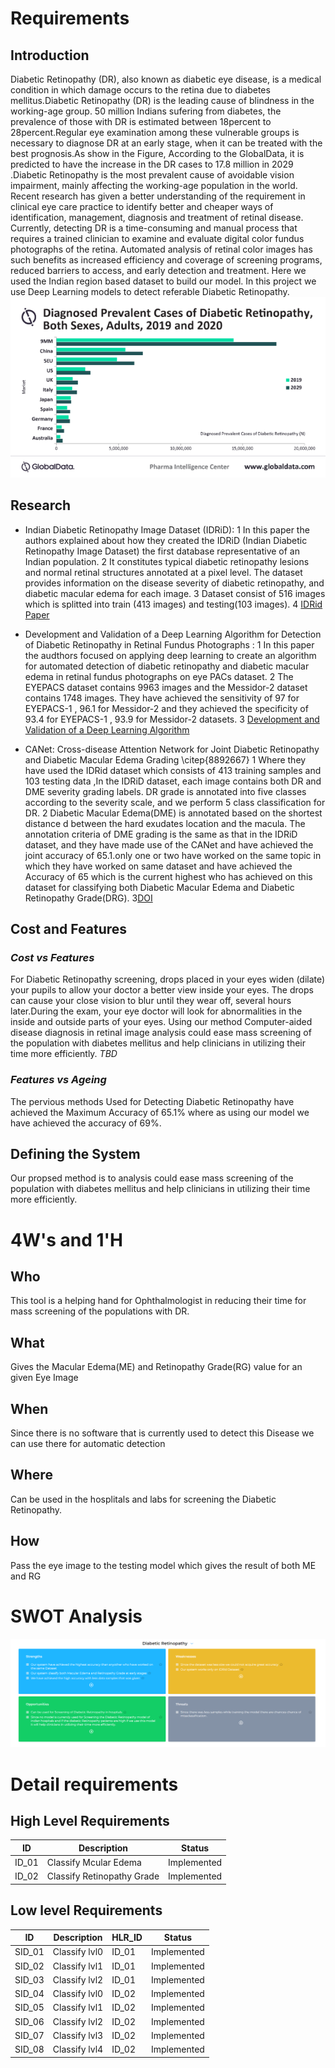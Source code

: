 # Requirements

## Introduction
Diabetic Retinopathy (DR), also known as diabetic eye disease, is a medical condition in which damage occurs to the retina due to diabetes mellitus.Diabetic Retinopathy (DR) is the leading cause of blindness in the working-age group. 50 million Indians sufering from diabetes, the prevalence of those with DR is estimated between 18percent to 28percent.Regular eye examination among these vulnerable groups is necessary to diagnose DR at an early stage, when it can be treated with the best prognosis.As show in the Figure, According to the GlobalData, it is predicted to have the increase in the DR cases to 17.8 million in 2029 .Diabetic Retinopathy is the most prevalent cause of avoidable vision impairment, mainly affecting the working-age population in the world. Recent research has given a better understanding of the requirement in clinical eye care practice to identify better and cheaper ways of identification, management, diagnosis and treatment of retinal disease. Currently, detecting DR is a time-consuming and manual process that requires a trained clinician to examine and evaluate digital color fundus photographs of the retina. Automated analysis of retinal color images has such benefits as increased efficiency and coverage of screening programs, reduced barriers to access, and early detection and treatment. Here we used the Indian region based dataset to build our model. In this project we use Deep Learning models to detect referable Diabetic Retinopathy.
![Stats](https://github.com/Deepak141/Sample_ltts/blob/main/1_Requirements/Stats%20(1).png)

## Research
  *   Indian Diabetic Retinopathy Image Dataset (IDRiD): 
   1  In this paper the authors explained about how they created the IDRiD (Indian Diabetic Retinopathy Image Dataset) the first database representative of an Indian population. 
   2  It constitutes typical diabetic retinopathy lesions and normal retinal structures annotated at a pixel level. The dataset provides information on the disease severity of diabetic retinopathy, and diabetic macular edema for each image.
   3  Dataset consist of 516 images which is splitted into train (413 images) and testing(103 images).
   4  [IDRid Paper](https://www.mdpi.com/2306-5729/3/3/25)

 

  *   Development and Validation of a Deep Learning Algorithm for Detection of Diabetic Retinopathy in Retinal Fundus Photographs :
  1  In this paper the audthors focused on applying deep learning to create an algorithm for automated detection of diabetic retinopathy and diabetic macular edema in retinal fundus photographs on eye PACs dataset.
  2  The EYEPACS dataset contains 9963 images and the Messidor-2 dataset contains 1748 images. They have achieved the sensitivity of 97 for EYEPACS-1 , 96.1 for Messidor-2 and they achieved the specificity of 93.4 for EYEPACS-1 , 93.9 for Messidor-2 datasets.
  3  [Development and Validation of a Deep Learning Algorithm ](https://doi.org/10.1001/jama.2016.17216)

  *   CANet: Cross-disease Attention Network for Joint Diabetic Retinopathy and Diabetic Macular Edema Grading \citep{8892667}
  1 Where they have used the IDRid dataset which consists of 413 training samples and 103 testing data ,In the IDRiD dataset, each image contains both DR and DME severity grading labels. DR grade is annotated into five classes according to the severity scale, and we perform 5 class classification for DR. 
  2 Diabetic Macular Edema(DME) is annotated based on the shortest distance d between the hard exudates location and the macula. The annotation criteria of DME grading is the same as that in the IDRiD dataset, and they have made use of the CANet and have achieved the joint accuracy of 65.1.only one or two have worked on the same topic in which they have worked on same dataset and have achieved the Accuracy of 65 which is the current highest who has achieved on this dataset for classifying both Diabetic Macular Edema and Diabetic Retinopathy Grade(DRG).
  3[DOI](10.1109/TMI.2019.2951844)

## Cost and Features
### *Cost vs Features*
For Diabetic Retinopathy screening, drops placed in your eyes widen (dilate) your pupils to allow your doctor a better view inside your eyes. The drops can cause your close vision to blur until they wear off, several hours later.During the exam, your eye doctor will look for abnormalities in the inside and outside parts of your eyes. 
Using our method Computer-aided disease diagnosis in retinal image analysis could ease mass screening of the population with diabetes mellitus and help clinicians in utilizing their time more efficiently. 
*TBD*

### *Features vs Ageing*
The pervious methods Used for Detecting Diabetic Retinopathy have achieved the Maximum Accuracy of 65.1% where as using our model we have achieved the accuracy of 69%.

## Defining the System
Our propsed method is to analysis could ease mass screening of the population with diabetes mellitus and help clinicians in utilizing their time more efficiently.

# 4W's and 1'H

## Who

This tool is a helping hand for Ophthalmologist in reducing their time for mass screening of the populations with DR.

## What

Gives the Macular Edema(ME) and Retinopathy Grade(RG) value for an given Eye Image

## When

Since there is no software that is currently used to detect this Disease we can use there for automatic detection

## Where

Can be used in the hosplitals and labs for screening the Diabetic Retinopathy.

## How

Pass the eye image to the testing model which gives the result of both ME and RG


# SWOT Analysis

![swot](https://github.com/Deepak141/Sample_ltts/blob/main/1_Requirements/Screenshot%20(375).png)

# Detail requirements
## High Level Requirements

|      ID          |Description                          |Status                         |
|----------------|-------------------------------|-----------------------------|
|ID_01|Classify Mcular Edema |Implemented|
|ID_02|Classify Retinopathy Grade |Implemented|



##  Low level Requirements
|      ID          |Description                          |  HLR_ID  |Status               |
|----------------|-------------------------------|----------|-----------------------------|
|SID_01|Classify lvl0|ID_01|Implemented|
|SID_02|Classify lvl1|ID_01|Implemented|
|SID_03|Classify lvl2|ID_01|Implemented|
|SID_04|Classify lvl0|ID_02|Implemented|
|SID_05|Classify lvl1|ID_02|Implemented|
|SID_06|Classify lvl2|ID_02|Implemented|
|SID_07|Classify lvl3|ID_02|Implemented|
|SID_08|Classify lvl4|ID_02|Implemented|

